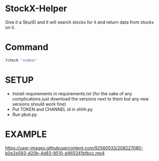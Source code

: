 # StockX-Helper

Give it a Sku/ID and it will search stockx for it and return data from stockx on it.

# Command

```python
?check 'number'
```

# SETUP

- Install requirements in requirements.txt (for the sake of any complications just download the versions next to them but any new versions should work fine)
- Put TOKEN and CHANNEL id in shhh.py
- Run pbot.py


# EXAMPLE

https://user-images.githubusercontent.com/92560533/208227080-b0e2e593-d20b-4d83-8510-d465241bfbcc.mp4

